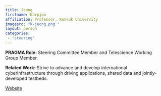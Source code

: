 ```yaml
---
title: Jeong 
firstname: Karpjoo
affiliation: Professor, Konkuk University 
imagesrc: "k-jeong.png "
layout: person
categories:
 - "steering"
---
```


**PRAGMA Role:** Steering Committee Member and Telescience Working Group Member.

**Related Work:** Strive to advance and develop international cyberinfrastructure through driving applications, shared data and jointly-developed testbeds.


[Website][1]

[1]: http://karpjoo.wordpress.com
